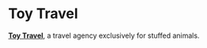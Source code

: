 # Toy Travel

[**Toy Travel**](https://github.com/Chugani05/ToyTravel.git), a travel agency exclusively for stuffed animals.